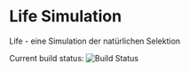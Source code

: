 # Life Simulation
Life - eine Simulation der natürlichen Selektion

Current build status: ![Build Status](http://ncpl-projekt2.westeurope.cloudapp.azure.com:8080/buildStatus/icon?job=Life&build=last)